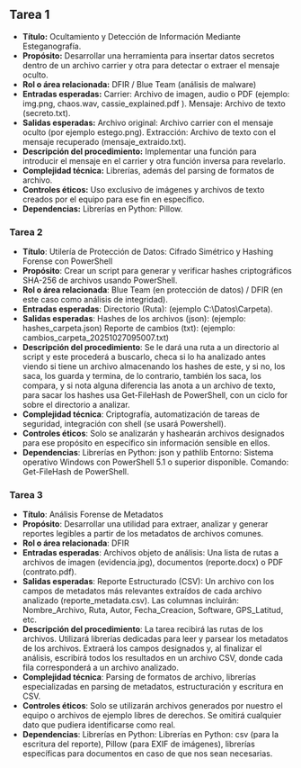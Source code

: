## Tarea 1 
- **Título:** Ocultamiento y Detección de Información Mediante Esteganografía. 
- **Propósito:** Desarrollar una herramienta para insertar datos secretos dentro de un archivo carrier y otra para detectar o extraer el mensaje oculto. 
- **Rol o área relacionada:** DFIR / Blue Team (análisis de malware) 
- **Entradas esperadas:** Carrier: Archivo de imagen, audio o PDF (ejemplo: img.png, chaos.wav, cassie_explained.pdf ). Mensaje: Archivo de texto (secreto.txt). 
- **Salidas esperadas:** Archivo original: Archivo carrier con el mensaje oculto (por ejemplo estego.png). Extracción: Archivo de texto con el mensaje recuperado (mensaje_extraido.txt). 
- **Descripción del procedimiento:** Implementar una función para introducir el mensaje en el carrier y otra función inversa para revelarlo. 
- **Complejidad técnica:** Librerías, además del parsing de formatos de archivo. 
- **Controles éticos:** Uso exclusivo de imágenes y archivos de texto creados por el equipo para ese fin en específico. 
- **Dependencias:** Librerías en Python: Pillow. 
  
### Tarea 2
- **Título**: Utilería de Protección de Datos: Cifrado Simétrico y Hashing Forense con PowerShell
- **Propósito**: Crear un script para generar y verificar hashes criptográficos SHA-256 de archivos usando PowerShell. 
- **Rol o área relacionada**: Blue Team (en protección de datos) / DFIR (en este caso como análisis de integridad).
- **Entradas esperadas**: Directorio (Ruta): (ejemplo C:\Datos\Carpeta).
- **Salidas esperadas**: Hashes de los archivos (json): (ejemplo: hashes_carpeta.json) 
Reporte de cambios (txt): (ejemplo: cambios_carpeta_20251027095007.txt) 
- **Descripción del procedimiento**: Se le dará una ruta a un directorio al script y este procederá a buscarlo, checa si lo ha analizado antes viendo si tiene un archivo almacenando los hashes de este, y si no, los saca, los guarda y termina, de lo contrario, también los saca, los compara, y si nota alguna diferencia las anota a un archivo de texto, para sacar los hashes usa Get-FileHash de PowerShell, con un ciclo for sobre el directorio a analizar.  
- **Complejidad técnica**:  Criptografía, automatización de tareas de seguridad, integración con shell (se usará Powershell).
- **Controles éticos**: Solo se analizarán y hashearán archivos designados para ese propósito en específico sin información sensible en ellos.
- **Dependencias**: Librerías en Python:  json y pathlib Entorno: Sistema operativo Windows con PowerShell 5.1 o superior disponible. Comando: Get-FileHash de PowerShell.

### Tarea 3
- **Título**: Análisis Forense de Metadatos  
- **Propósito**: Desarrollar una utilidad para extraer, analizar y generar reportes legibles a partir de los metadatos de archivos comunes. 
- **Rol o área relacionada**: DFIR
- **Entradas esperadas**: Archivos objeto de análisis: Una lista de rutas a archivos de imagen (evidencia.jpg), documentos (reporte.docx) o PDF (contrato.pdf).
- **Salidas esperadas**: Reporte Estructurado (CSV): Un archivo con los campos de metadatos más relevantes extraídos de cada archivo analizado (reporte_metadata.csv). Las columnas incluirán: Nombre_Archivo, Ruta, Autor, Fecha_Creacion, Software, GPS_Latitud, etc.  
- **Descripción del procedimiento**: La tarea recibirá las rutas de los archivos. Utilizará librerías dedicadas para leer y parsear los metadatos de los archivos. Extraerá los campos designados y, al finalizar el análisis, escribirá todos los resultados en un archivo CSV, donde cada fila corresponderá a un archivo analizado. 
- **Complejidad técnica**: Parsing de formatos de archivo, librerías especializadas en parsing de metadatos, estructuración y escritura en CSV.
- **Controles éticos**: Solo se utilizarán archivos generados por nuestro el equipo o archivos de ejemplo libres de derechos. Se omitirá cualquier dato que pudiera identificarse como real. 
- **Dependencias**: Librerías en Python:  Librerías en Python: csv (para la escritura del reporte), Pillow (para EXIF de imágenes), librerías específicas para documentos en caso de que nos sean necesarias. 
